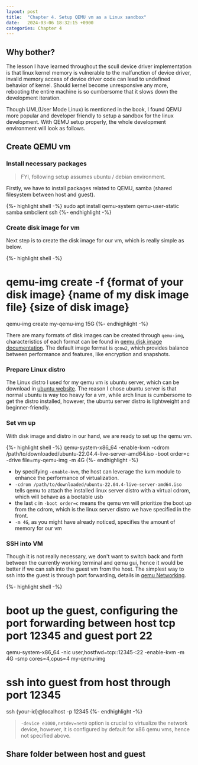 ```yaml
---
layout: post
title:  "Chapter 4. Setup QEMU vm as a Linux sandbox"
date:   2024-03-06 18:32:15 +0900
categories: Chapter 4
---
```


## Why bother?

The lesson I have learned throughout the scull device driver implementation is that linux kernel memory is vulnerable to the malfunction of device driver, invalid memory access of device driver code can lead to undefined behavior of kernel. Should kernel become unresponsive any more, rebooting the entire machine is so cumbersome that it slows down the development iteration.

Though UML(User Mode Linux) is mentioned in the book, I found QEMU more popular and developer friendly to setup a sandbox for the linux development. With QEMU setup properly, the whole development environment will look as follows.

## Create QEMU vm

### Install necessary packages

> FYI, following setup assumes ubuntu / debian environment.

Firstly, we have to install packages related to QEMU, samba (shared filesystem between host and guest).

{%- highlight shell -%}
sudo apt install qemu-system qemu-user-static samba smbclient ssh
{%- endhighlight -%}

### Create disk image for vm

Next step is to create the disk image for our vm, which is really simple as below.

{%- highlight shell -%}
# qemu-img create -f {format of your disk image} {name of my disk image file} {size of disk image}
qemu-img create my-qemu-img 15G
{%- endhighlight -%}

There are many formats of disk images can be created through `qemu-img`, characteristics of each format can be found in [qemu disk image documentation](https://qemu-project.gitlab.io/qemu/system/images.html). The default image format is `qcow2`, which provides balance between performance and features, like encryption and snapshots.

### Prepare Linux distro

The Linux distro I used for my qemu vm is ubuntu server, which can be download in [ubuntu website](https://ubuntu.com/download/server). The reason I chose ubuntu server is that normal ubuntu is way too heavy for a vm, while arch linux is cumbersome to get the distro installed, however, the ubuntu server distro is lightweight and beginner-friendly.

### Set vm up

With disk image and distro in our hand, we are ready to set up the qemu vm.

{%- highlight shell -%}
qemu-system-x86_64 -enable-kvm -cdrom /path/to/downloaded/ubuntu-22.04.4-live-server-amd64.iso -boot order=c -drive file=my-qemu-img -m 4G
{%- endhighlight -%}

- by specifying `-enable-kvm`, the host can leverage the kvm module to enhance the performance of virtualization.
- `-cdrom /path/to/downloaded/ubuntu-22.04.4-live-server-amd64.iso` tells qemu to attach the installed linux server distro with a virtual cdrom, which will behave as a bootable usb
- the last `c` in `-boot order=c` means the qemu vm will prioritize the boot up from the cdrom, which is the linux server distro we have specified in the front.
- `-m 4G`, as you might have already noticed, specifies the amount of memory for our vm

### SSH into VM

Though it is not really necessary, we don't want to switch back and forth between the currently working terminal and qemu gui, hence it would be better if we can ssh into the guest vm from the host. The simplest way to ssh into the guest is through port forwarding, details in [qemu Networking](https://wiki.qemu.org/Documentation/Networking).

{%- highlight shell -%}
# boot up the guest, configuring the port forwarding between host tcp port 12345 and guest port 22
qemu-system-x86_64 -nic user,hostfwd=tcp::12345-:22 -enable-kvm -m 4G -smp cores=4,cpus=4 my-qemu-img

# ssh into guest from host through port 12345
ssh {your-id}@localhost -p 12345
{%- endhighlight -%}

> `-device e1000,netdev=net0` option is crucial to virtualize the network device, however, it is configured by default for x86 qemu vms, hence not specified above.


## Share folder between host and guest